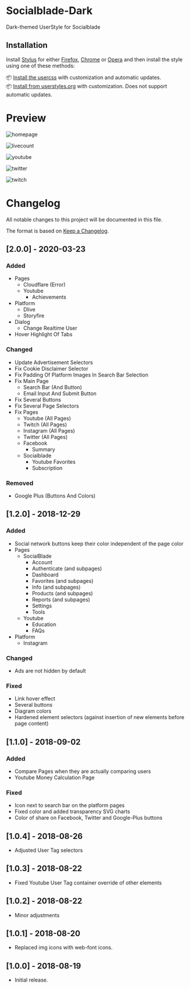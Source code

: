 # Socialblade-Dark

Dark-themed UserStyle for Socialblade

## Installation

Install [Stylus](https://add0n.com/stylus.html) for either [Firefox](https://addons.mozilla.org/en-US/firefox/addon/styl-us/), [Chrome](https://chrome.google.com/webstore/detail/stylus/clngdbkpkpeebahjckkjfobafhncgmne) or [Opera](https://addons.opera.com/en-gb/extensions/details/stylus/) and then install the style using one of these methods:

📦 [Install the usercss](https://github.com/DayvidKnows/Socialblade-Dark/raw/master/socialblade-dark.user.css) with customization and automatic updates.<br>
📦 [Install from userstyles.org](https://userstyles.org/styles/163474) with customization. Does not support automatic updates.

# Preview

![homepage](README.assets/homepage.png)

![livecount](README.assets/livecount.png)

![youtube](README.assets/youtube.png)

![twitter](README.assets/twitter.png)

![twitch](README.assets/twitch.png)

# Changelog

All notable changes to this project will be documented in this file.

The format is based on [Keep a Changelog](http://keepachangelog.com/en/1.0.0/).

## [2.0.0] - 2020-03-23

### Added

- Pages
  - Cloudflare (Error)
  - Youtube
    - Achievements
- Platform
  - Dlive
  - Storyfire
- Dialog
  - Change Realtime User
- Hover Highlight Of Tabs

### Changed

- Update Advertisement Selectors
- Fix Cookie Disclaimer Selector
- Fix Padding Of Platform Images In Search Bar Selection
- Fix Main Page
  - Search Bar (And Button)
  - Email Input And Submit Button
- Fix Several Buttons
- Fix Several Page Selectors
- Fix Pages
  - Youtube (All Pages)
  - Twitch (All Pages)
  - Instagram (All Pages)
  - Twitter (All Pages)
  - Facebook
    - Summary
  - Socialblade
    - Youtube Favorites
    - Subscription

### Removed

- Google Plus (Buttons And Colors)

## [1.2.0] - 2018-12-29

### Added

- Social network buttons keep their color independent of the page color
- Pages
  - SocialBlade
    - Account
    - Authenticate (and subpages)
    - Dashboard
    - Favorites (and subpages)
    - Info (and subpages)
    - Products (and subpages)
    - Reports (and subpages)
    - Settings
    - Tools
  - Youtube
    - Education
    - FAQs
- Platform
  - Instagram

### Changed

- Ads are not hidden by default

### Fixed

- Link hover effect
- Several buttons
- Diagram colors
- Hardened element selectors (against insertion of new elements before page content)

## [1.1.0] - 2018-09-02

### Added

- Compare Pages when they are actually comparing users
- Youtube Money Calculation Page

### Fixed

- Icon next to search bar on the platform pages
- Fixed color and added transparency SVG charts
- Color of share on Facebook, Twitter and Google-Plus buttons

## [1.0.4] - 2018-08-26

- Adjusted User Tag selectors

## [1.0.3] - 2018-08-22

- Fixed Youtube User Tag container override of other elements

## [1.0.2] - 2018-08-22

- Minor adjustments

## [1.0.1] - 2018-08-20

- Replaced img icons with web-font icons.

## [1.0.0] - 2018-08-19

- Initial release.
